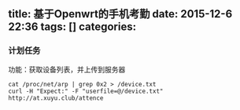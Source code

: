 title: 基于Openwrt的手机考勤
date: 2015-12-6 22:36
tags: []
categories: 
---

### 计划任务
功能：获取设备列表，并上传到服务器

    cat /proc/net/arp | grep 0x2 > /device.txt
    curl -H "Expect:" -F "userfile=@/device.txt"  http://at.xuyu.club/attence

